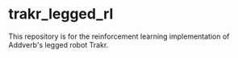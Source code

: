 # trakr_legged_rl
This repository is for the reinforcement learning implementation of Addverb's legged robot Trakr.

